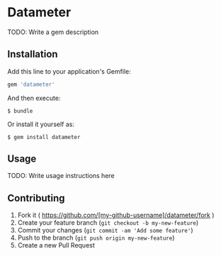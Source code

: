 # Datameter

TODO: Write a gem description

## Installation

Add this line to your application's Gemfile:

```ruby
gem 'datameter'
```

And then execute:

    $ bundle

Or install it yourself as:

    $ gem install datameter

## Usage

TODO: Write usage instructions here

## Contributing

1. Fork it ( https://github.com/[my-github-username]/datameter/fork )
2. Create your feature branch (`git checkout -b my-new-feature`)
3. Commit your changes (`git commit -am 'Add some feature'`)
4. Push to the branch (`git push origin my-new-feature`)
5. Create a new Pull Request
